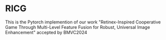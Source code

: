# RICG
This is the Pytorch implemention of our work "Retinex-Inspired Cooperative Game Through Multi-Level Feature Fusion for Robust, Universal Image Enhancement" accepted by BMVC2024
